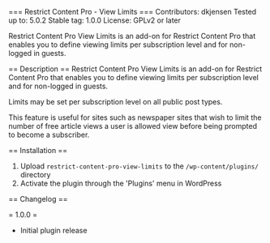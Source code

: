 === Restrict Content Pro - View Limits ===
Contributors: dkjensen
Tested up to: 5.0.2
Stable tag: 1.0.0
License: GPLv2 or later

Restrict Content Pro View Limits is an add-on for Restrict Content Pro that enables you to define viewing limits per subscription level and for non-logged in guests. 

== Description ==
Restrict Content Pro View Limits is an add-on for Restrict Content Pro that enables you to define viewing limits per subscription level and for non-logged in guests. 

Limits may be set per subscription level on all public post types. 

This feature is useful for sites such as newspaper sites that wish to limit the number of free article views a user is allowed view before being prompted to become a subscriber.

== Installation ==

1. Upload `restrict-content-pro-view-limits` to the `/wp-content/plugins/` directory
1. Activate the plugin through the 'Plugins' menu in WordPress

== Changelog ==

= 1.0.0 =
* Initial plugin release
